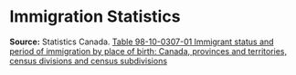# Immigration Statistics
**Source:** Statistics Canada. [Table 98-10-0307-01  Immigrant status and period of immigration by place of birth: Canada, provinces and territories, census divisions and census subdivisions](https://www150.statcan.gc.ca/t1/tbl1/en/tv.action?pid=9810030701)